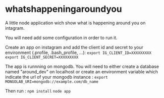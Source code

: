 whatshappeningaroundyou
=======================

A little node application wich show what is happening around you on intagram.

You will need add some configuration in order to run it.

Create an app on instagram and add the client id and secret to your environment (.profile, .bash_profile, ...):
`export IG_CLIENT_ID=XXXXXXXXX
export IG_CLIENT_SECRET=XXXXXXXXX`

The app is runnning on mongodb.
You will need to either create a database named "around_dev" on localhost or create an environment variable which indicate the url of your mongodb instance :
`export MONGOLAB_URI=mongodb://example.com/db_name`

Then run :
`npm install`
`node app`



